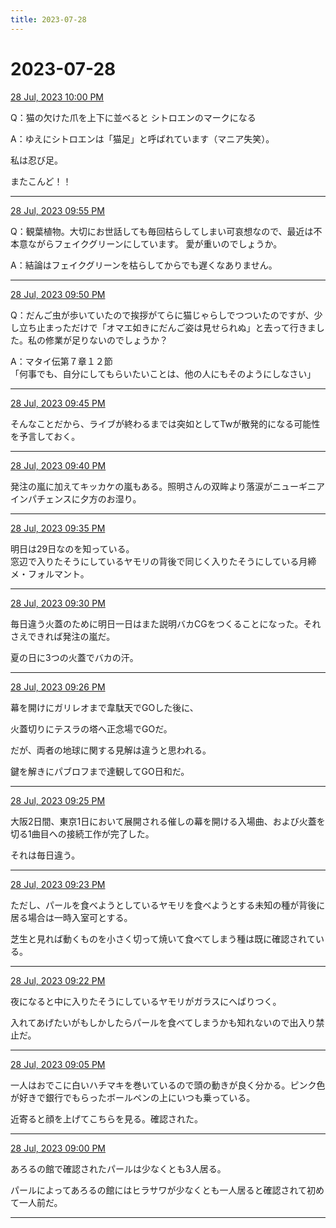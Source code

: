 ```yaml
---
title: 2023-07-28
---
```

# 2023-07-28

[28 Jul, 2023 10:00 PM](https://twitter.com/hirasawa/status/1684911595439472640#m)

Q：猫の欠けた爪を上下に並べると シトロエンのマークになる  
  
A：ゆえにシトロエンは「猫足」と呼ばれています（マニア失笑）。  
  
私は忍び足。  
  
またこんど！！

---

[28 Jul, 2023 09:55 PM](https://twitter.com/hirasawa/status/1684910324971876354#m)

Q：観葉植物。大切にお世話しても毎回枯らしてしまい可哀想なので、最近は不本意ながらフェイクグリーンにしています。 愛が重いのでしょうか。  
  
A：結論はフェイクグリーンを枯らしてからでも遅くなありません。

---

[28 Jul, 2023 09:50 PM](https://twitter.com/hirasawa/status/1684909066567716864#m)

Q：だんご虫が歩いていたので挨拶がてらに猫じゃらしでつついたのですが、少し立ち止まっただけで「オマエ如きにだんご姿は見せられぬ」と去って行きました。私の修業が足りないのでしょうか？  
  
A：マタイ伝第７章１２節  
「何事でも、自分にしてもらいたいことは、他の人にもそのようにしなさい」

---

[28 Jul, 2023 09:45 PM](https://twitter.com/hirasawa/status/1684907808209469441#m)

そんなことだから、ライブが終わるまでは突如としてTwが散発的になる可能性を予言しておく。

---

[28 Jul, 2023 09:40 PM](https://twitter.com/hirasawa/status/1684906549985398784#m)

発注の嵐に加えてキッカケの嵐もある。照明さんの双眸より落涙がニューギニアインパチェンスに夕方のお湿り。

---

[28 Jul, 2023 09:35 PM](https://twitter.com/hirasawa/status/1684905291820023808#m)

明日は29日なのを知っている。  
窓辺で入りたそうにしているヤモリの背後で同じく入りたそうにしている月締メ・フォルマント。

---

[28 Jul, 2023 09:30 PM](https://twitter.com/hirasawa/status/1684904034329821184#m)

毎日違う火蓋のために明日一日はまた説明バカCGをつくることになった。それさえできれば発注の嵐だ。  
  
夏の日に3つの火蓋でバカの汗。

---

[28 Jul, 2023 09:26 PM](https://twitter.com/hirasawa/status/1684903133779271680#m)

幕を開けにガリレオまで韋駄天でGOした後に、  
  
火蓋切りにテスラの塔へ正念場でGOだ。  
  
だが、両者の地球に関する見解は違うと思われる。  
  
鍵を解きにパブロフまで達観してGO日和だ。

---

[28 Jul, 2023 09:25 PM](https://twitter.com/hirasawa/status/1684902775271137280#m)

大阪2日間、東京1日において展開される催しの幕を開ける入場曲、および火蓋を切る1曲目への接続工作が完了した。  
  
それは毎日違う。

---

[28 Jul, 2023 09:23 PM](https://twitter.com/hirasawa/status/1684902462652809216#m)

ただし、パールを食べようとしているヤモリを食べようとする未知の種が背後に居る場合は一時入室可とする。  
  
芝生と見れば動くものを小さく切って焼いて食べてしまう種は既に確認されている。

---

[28 Jul, 2023 09:22 PM](https://twitter.com/hirasawa/status/1684902220305965056#m)

夜になると中に入りたそうにしているヤモリがガラスにへばりつく。  
  
入れてあげたいがもしかしたらパールを食べてしまうかも知れないので出入り禁止だ。

---

[28 Jul, 2023 09:05 PM](https://twitter.com/hirasawa/status/1684897742232109056#m)

一人はおでこに白いハチマキを巻いているので頭の動きが良く分かる。ピンク色が好きで銀行でもらったボールペンの上にいつも乗っている。  
  
近寄ると顔を上げてこちらを見る。確認された。

---

[28 Jul, 2023 09:00 PM](https://twitter.com/hirasawa/status/1684896486989910017#m)

あろるの館で確認されたパールは少なくとも3人居る。  
  
パールによってあろるの館にはヒラサワが少なくとも一人居ると確認されて初めて一人前だ。

---

